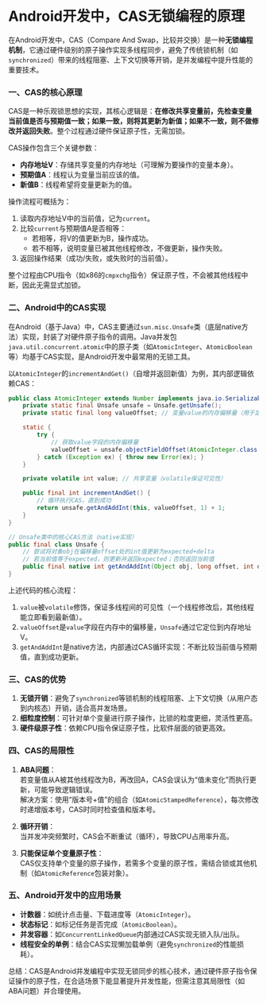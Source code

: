 # Android开发中，CAS无锁编程的原理

在Android开发中，CAS（Compare And Swap，比较并交换）是一种**无锁编程机制**，它通过硬件级别的原子操作实现多线程同步，避免了传统锁机制（如`synchronized`）带来的线程阻塞、上下文切换等开销，是并发编程中提升性能的重要技术。


### 一、CAS的核心原理
CAS是一种乐观锁思想的实现，其核心逻辑是：**在修改共享变量前，先检查变量当前值是否与预期值一致；如果一致，则将其更新为新值；如果不一致，则不做修改并返回失败**。整个过程通过硬件保证原子性，无需加锁。

CAS操作包含三个关键参数：
- **内存地址V**：存储共享变量的内存地址（可理解为要操作的变量本身）。
- **预期值A**：线程认为变量当前应该的值。
- **新值B**：线程希望将变量更新为的值。

操作流程可概括为：
1. 读取内存地址V中的当前值，记为`current`。
2. 比较`current`与预期值A是否相等：
   - 若相等，将V的值更新为B，操作成功。
   - 若不相等，说明变量已被其他线程修改，不做更新，操作失败。
3. 返回操作结果（成功/失败，或失败时的当前值）。

整个过程由CPU指令（如x86的`cmpxchg`指令）保证原子性，不会被其他线程中断，因此无需显式加锁。


### 二、Android中的CAS实现
在Android（基于Java）中，CAS主要通过`sun.misc.Unsafe`类（底层native方法）实现，封装了对硬件原子指令的调用。Java并发包`java.util.concurrent.atomic`中的原子类（如`AtomicInteger`、`AtomicBoolean`等）均基于CAS实现，是Android开发中最常用的无锁工具。

以`AtomicInteger`的`incrementAndGet()`（自增并返回新值）为例，其内部逻辑依赖CAS：
```java
public class AtomicInteger extends Number implements java.io.Serializable {
    private static final Unsafe unsafe = Unsafe.getUnsafe();
    private static final long valueOffset; // 变量value的内存偏移量（用于定位内存地址V）

    static {
        try {
            // 获取value字段的内存偏移量
            valueOffset = unsafe.objectFieldOffset(AtomicInteger.class.getDeclaredField("value"));
        } catch (Exception ex) { throw new Error(ex); }
    }

    private volatile int value; // 共享变量（volatile保证可见性）

    public final int incrementAndGet() {
        // 循环执行CAS，直到成功
        return unsafe.getAndAddInt(this, valueOffset, 1) + 1;
    }
}

// Unsafe类中的核心CAS方法（native实现）
public final class Unsafe {
    // 尝试将对象obj在偏移量offset处的int值更新为expected+delta
    // 若当前值等于expected，则更新并返回expected；否则返回当前值
    public final native int getAndAddInt(Object obj, long offset, int delta);
}
```

上述代码的核心流程：
1. `value`被`volatile`修饰，保证多线程间的可见性（一个线程修改后，其他线程能立即看到最新值）。
2. `valueOffset`是`value`字段在内存中的偏移量，`Unsafe`通过它定位到内存地址V。
3. `getAndAddInt`是native方法，内部通过CAS循环实现：不断比较当前值与预期值，直到成功更新。


### 三、CAS的优势
1. **无锁开销**：避免了`synchronized`等锁机制的线程阻塞、上下文切换（从用户态到内核态）开销，适合高并发场景。
2. **细粒度控制**：可针对单个变量进行原子操作，比锁的粒度更细，灵活性更高。
3. **硬件级原子性**：依赖CPU指令保证原子性，比软件层面的锁更高效。


### 四、CAS的局限性
1. **ABA问题**：  
   若变量值从A被其他线程改为B，再改回A，CAS会误认为“值未变化”而执行更新，可能导致逻辑错误。  
   解决方案：使用“版本号+值”的组合（如`AtomicStampedReference`），每次修改时递增版本号，CAS时同时检查值和版本号。

2. **循环开销**：  
   当并发冲突频繁时，CAS会不断重试（循环），导致CPU占用率升高。

3. **只能保证单个变量原子性**：  
   CAS仅支持单个变量的原子操作，若需多个变量的原子性，需结合锁或其他机制（如`AtomicReference`包装对象）。


### 五、Android开发中的应用场景
- **计数器**：如统计点击量、下载进度等（`AtomicInteger`）。
- **状态标记**：如标记任务是否完成（`AtomicBoolean`）。
- **并发容器**：如`ConcurrentLinkedQueue`内部通过CAS实现无锁入队/出队。
- **线程安全的单例**：结合CAS实现懒加载单例（避免`synchronized`的性能损耗）。


总结：CAS是Android并发编程中实现无锁同步的核心技术，通过硬件原子指令保证操作的原子性，在合适场景下能显著提升并发性能，但需注意其局限性（如ABA问题）并合理使用。